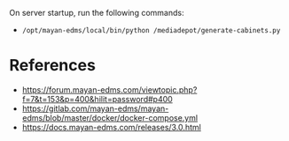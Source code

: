 
On server startup, run the following commands:

- `/opt/mayan-edms/local/bin/python /mediadepot/generate-cabinets.py`


# References

- https://forum.mayan-edms.com/viewtopic.php?f=7&t=153&p=400&hilit=password#p400
- https://gitlab.com/mayan-edms/mayan-edms/blob/master/docker/docker-compose.yml
- https://docs.mayan-edms.com/releases/3.0.html